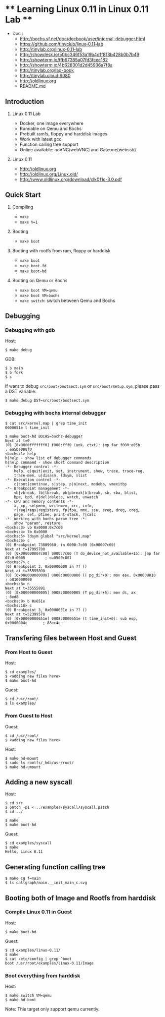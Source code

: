 
# ** Learning Linux 0.11 in Linux 0.11 Lab **

- Doc   :
    + <http://bochs.sf.net/doc/docbook/user/internal-debugger.html>
    + <https://github.com/tinyclub/linux-0.11-lab>
    + <http://tinylab.org/linux-0.11-lab>
    + <http://showdesk.io/50bc346f53a19b4d1f813b428b0b7b49>
    + <http://showterm.io/ffb67385a07fd3fcec182>
    + <http://showterm.io/4b628301d2d45936a7f8a>
    + <http://tinylab.org/lad-book>
    + <http://tinylab.cloud:6080>
    + <http://oldlinux.org>
    + README.md

## Introduction

1. Linux 0.11 Lab
    - Docker, one image everywhere
    - Runnable on Qemu and Bochs
    - Prebuilt ramfs, floppy and harddisk images
    - Work with latest gcc
    - Function calling tree support
    - Online available: noVNC(webVNC) and Gateone(webssh)

2. Linux 0.11
    - <http://oldlinux.org>
    - <http://oldlinux.org/Linux.old/>
    - <http://www.oldlinux.org/download/clk011c-3.0.pdf>

## Quick Start

1. Compiling
    - `make`
    - `make V=1`

2. Booting
    - `make boot`

3. Booting with rootfs from ram, floppy or harddisk
    - `make boot`
    - `make boot-fd`
    - `make boot-hd`

4. Booting on Qemu or Bochs
    - `make boot VM=qemu`
    - `make boot VM=bochs`
    - `make switch`: switch between Qemu and Bochs

## Debugging

### Debugging with gdb

Host:

    $ make debug

GDB:

    $ b main
    $ b fork
    $ s


If want to debug `src/boot/bootsect.sym` or `src/boot/setup.sym`, please pass a
DST variable:

    $ make debug DST=src/boot/bootsect.sym

### Debugging with bochs internal debugger

    $ cat src/kernel.map | grep time_init
    0000651e t time_init

    $ make boot-hd BOCHS=bochs-debugger
    Next at t=0
    (0) [0x0000fffffff0] f000:fff0 (unk. ctxt): jmp far f000:e05b         ; ea5be000f0
    <bochs:1> help
    h|help - show list of debugger commands
    h|help command - show short command description
    -*- Debugger control -*-
        help, q|quit|exit, set, instrument, show, trace, trace-reg,
        trace-mem, u|disasm, ldsym, slist
    -*- Execution control -*-
        c|cont|continue, s|step, p|n|next, modebp, vmexitbp
    -*- Breakpoint management -*-
        vb|vbreak, lb|lbreak, pb|pbreak|b|break, sb, sba, blist,
        bpe, bpd, d|del|delete, watch, unwatch
    -*- CPU and memory contents -*-
        x, xp, setpmem, writemem, crc, info,
        r|reg|regs|registers, fp|fpu, mmx, sse, sreg, dreg, creg,
        page, set, ptime, print-stack, ?|calc
    -*- Working with bochs param tree -*-
        show "param", restore
    <bochs:3> vb 0x0000:0x7c00
    <bochs:4> lb 0x0000
    <bochs:5> ldsym global "src/kernel.map"
    <bochs:6> c
    (0) Breakpoint 73809960, in 0000:7c00 (0x00007c00)
    Next at t=17995700
    (0) [0x000000007c00] 0000:7c00 (T do_device_not_available+1b): jmp far 07c0:0005         ; ea0500c007
    <bochs:7> c
    (0) Breakpoint 2, 0x00000000 in ?? ()
    Next at t=35555890
    (0) [0x000000000000] 0008:00000000 (T pg_dir+0): mov eax, 0x00000010       ; b810000000
    <bochs:8> n
    Next at t=35555891
    (0) [0x000000000005] 0008:00000005 (T pg_dir+5): mov ds, ax                ; 8ed8
    <bochs:9> b 0x651e
    <bochs:10> c
    (0) Breakpoint 3, 0x0000651e in ?? ()
    Next at t=52399578
    (0) [0x00000000651e] 0008:0000651e (t time_init+0): sub esp, 0x0000004c       ; 83ec4c

## Transfering files between Host and Guest

### From Host to Guest

Host:

    $ cd examples/
    $ <adding new files here>
    $ make boot-hd

Guest:

    $ cd /usr/root/
    $ ls examples/

### From Guest to Host

Guest:

    $ cd /usr/root/
    $ <adding new files here>

Host:

    $ make hd-mount
    $ sudo ls rootfs/_hda/usr/root/
    $ make hd-umount

## Adding a new syscall

Host:

    $ cd src
    $ patch -p1 < ../examples/syscall/syscall.patch
    $ cd ../

    $ make
    $ make boot-hd

Guest:

    $ cd examples/syscall
    $ make
    Hello, Linux 0.11

## Generating function calling tree

    $ make cg f=main
    $ ls callgraph/main.__init_main_c.svg

## Booting both of Image and Rootfs from harddisk

### Compile Linux 0.11 in Guest

Host:

    $ make boot-hd

Guest:

    $ cd examples/linux-0.11/
    $ make
    $ cat /etc/config | grep ^boot
    boot /usr/root/examples/linux-0.11/Image

### Boot everything from harddisk

Host:

    $ make switch VM=qemu
    $ make hd-boot

Note: This target only support qemu currently.
